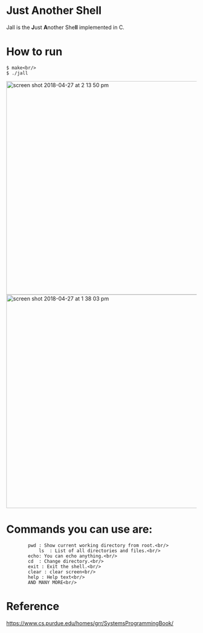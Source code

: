 # Just Another Shell
Jall is the <b>J</b>ust <b>A</b>nother She<b>ll</b> implemented in C.<br/>

# How to run
	$ make<br/>
	$ ./jall
<img width="565" alt="screen shot 2018-04-27 at 2 13 50 pm" src="https://user-images.githubusercontent.com/20112458/39353437-4a39a56e-4a25-11e8-9d9c-c81ca864c309.png">

<img width="565" alt="screen shot 2018-04-27 at 1 38 03 pm" src="https://user-images.githubusercontent.com/20112458/39352273-d51d8582-4a21-11e8-8dfd-23b4e861be62.png">

# Commands you can use are:<br/>
			pwd	: Show current working directory from root.<br/>
		        ls	: List of all directories and files.<br/>
			echo: You can echo anything.<br/>
			cd 	: Change directory.<br/>
			exit : Exit the shell.<br/>
			clear : clear screen<br/>
			help : Help text<br/>
			AND MANY MORE<br/>
# Reference
https://www.cs.purdue.edu/homes/grr/SystemsProgrammingBook/

